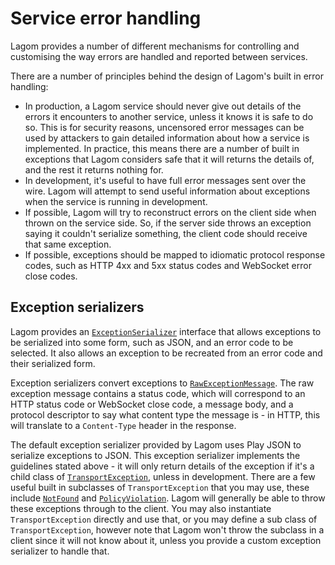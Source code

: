 # Service error handling

Lagom provides a number of different mechanisms for controlling and customising the way errors are handled and reported between services.

There are a number of principles behind the design of Lagom's built in error handling:

* In production, a Lagom service should never give out details of the errors it encounters to another service, unless it knows it is safe to do so.  This is for security reasons, uncensored error messages can be used by attackers to gain detailed information about how a service is implemented.  In practice, this means there are a number of built in exceptions that Lagom considers safe that it will returns the details of, and the rest it returns nothing for.
* In development, it's useful to have full error messages sent over the wire.  Lagom will attempt to send useful information about exceptions when the service is running in development.
* If possible, Lagom will try to reconstruct errors on the client side when thrown on the service side.  So, if the server side throws an exception saying it couldn't serialize something, the client code should receive that same exception.
* If possible, exceptions should be mapped to idiomatic protocol response codes, such as HTTP 4xx and 5xx status codes and WebSocket error close codes.

## Exception serializers

Lagom provides an [`ExceptionSerializer`](api/com/lightbend/lagom/scaladsl/api/deser/ExceptionSerializer.html) interface that allows exceptions to be serialized into some form, such as JSON, and an error code to be selected.  It also allows an exception to be recreated from an error code and their serialized form.

Exception serializers convert exceptions to [`RawExceptionMessage`](api/com/lightbend/lagom/scaladsl/api/deser/RawExceptionMessage.html).  The raw exception message contains a status code, which will correspond to an HTTP status code or WebSocket close code, a message body, and a protocol descriptor to say what content type the message is - in HTTP, this will translate to a `Content-Type` header in the response.

The default exception serializer provided by Lagom uses Play JSON to serialize exceptions to JSON.  This exception serializer implements the guidelines stated above - it will only return details of the exception if it's a child class of [`TransportException`](api/com/lightbend/lagom/scaladsl/api/transport/TransportException.html), unless in development.  There are a few useful built in subclasses of `TransportException` that you may use, these include [`NotFound`](api/com/lightbend/lagom/scaladsl/api/transport/NotFound.html) and [`PolicyViolation`](api/com/lightbend/lagom/scaladsl/api/transport/PolicyViolation.html).  Lagom will generally be able to throw these exceptions through to the client.  You may also instantiate `TransportException` directly and use that, or you may define a sub class of `TransportException`, however note that Lagom won't throw the subclass in a client since it will not know about it, unless you provide a custom exception serializer to handle that.